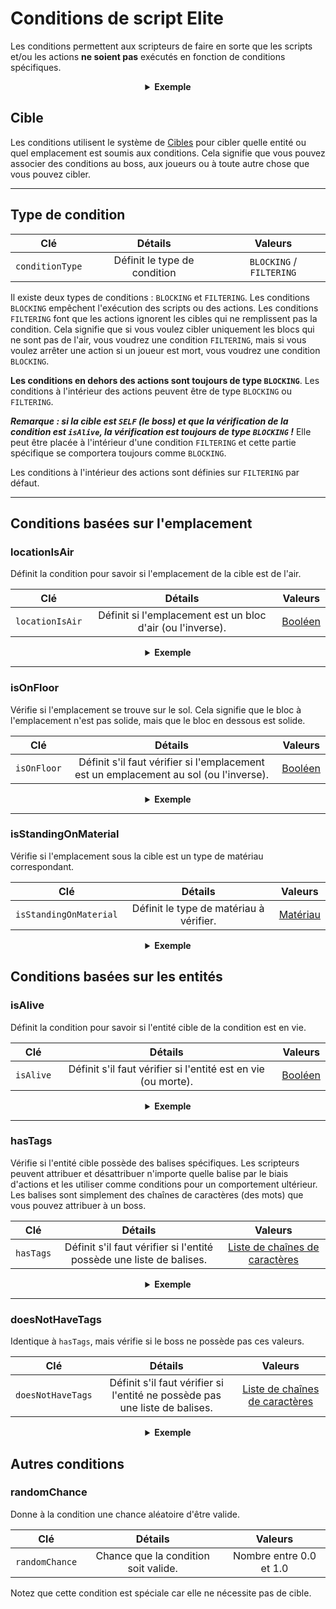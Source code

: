 # Conditions de script Elite

Les conditions permettent aux scripteurs de faire en sorte que les scripts et/ou les actions **ne soient pas** exécutés en fonction de conditions spécifiques.

<div align="center">

<details> 

<summary><b>Exemple</b></summary>

<div align="left">

```yaml
eliteScript:
  Example:
    Events:
    - EliteMobDamagedByPlayerEvent
    Conditions:
      isAlive: true
      Target:
        targetType: SELF
    Actions:
    - action: PLACE_BLOCK
      Target:
        targetType: DIRECT_TARGET
      duration: 20
      material: DIRT
      offset: 0,3,0
      Conditions:
        locationIsAir: true
        Target:
          targetType: ACTION_TARGET
    Cooldowns:
      local: 60
      global: 20
```

Dans cet exemple, le script `Example` ne s'exécutera que si l'élite est toujours en vie, et ne placera un bloc de terre 3 blocs au-dessus de l'emplacement de l'élite que si ce bloc est un bloc d'air. Les actions individuelles peuvent avoir des conditions individuelles.

</div>

</details>

</div>

## Cible

Les conditions utilisent le système de [Cibles]($language$/elitemobs/elitescript_targets.md) pour cibler quelle entité ou quel emplacement est soumis aux conditions. Cela signifie que vous pouvez associer des conditions au boss, aux joueurs ou à toute autre chose que vous pouvez cibler.

---

## Type de condition

| Clé | Détails | Valeurs |
| --- | :-: | :-: |
| `conditionType` | Définit le type de condition | `BLOCKING` / `FILTERING` |

Il existe deux types de conditions : `BLOCKING` et `FILTERING`. Les conditions `BLOCKING` empêchent l'exécution des scripts ou des actions. Les conditions `FILTERING` font que les actions ignorent les cibles qui ne remplissent pas la condition. Cela signifie que si vous voulez cibler uniquement les blocs qui ne sont pas de l'air, vous voudrez une condition `FILTERING`, mais si vous voulez arrêter une action si un joueur est mort, vous voudrez une condition `BLOCKING`.

**Les conditions en dehors des actions sont toujours de type `BLOCKING`**. Les conditions à l'intérieur des actions peuvent être de type `BLOCKING` ou `FILTERING`.

_**Remarque : si la cible est `SELF` (le boss) et que la vérification de la condition est `isAlive`, la vérification est toujours de type `BLOCKING` !**_ Elle peut être placée à l'intérieur d'une condition `FILTERING` et cette partie spécifique se comportera toujours comme `BLOCKING`.

Les conditions à l'intérieur des actions sont définies sur `FILTERING` par défaut.

---

## Conditions basées sur l'emplacement

### locationIsAir

Définit la condition pour savoir si l'emplacement de la cible est de l'air.

| Clé | Détails |       Valeurs        |
| --- | :-: |:-------------------:|
| `locationIsAir` | Définit si l'emplacement est un bloc d'air (ou l'inverse). | [Booléen](#boolean) |

<div align="center">

<details> 

<summary><b>Exemple</b></summary>

<div align="left">

```yaml
eliteScript:
  Example:
    Conditions:
      locationIsAir: true
      Target:
        targetType: SELF
        offset: "0,3,0"
```

Vérifie si l'emplacement 2 blocs au-dessus de l'endroit où se trouve le boss est de l'air.

</div>

</details>

</div>

---

### isOnFloor

Vérifie si l'emplacement se trouve sur le sol. Cela signifie que le bloc à l'emplacement n'est pas solide, mais que le bloc en dessous est solide.

| Clé | Détails | Valeurs |
| --- | :-: | :-: |
| `isOnFloor` | Définit s'il faut vérifier si l'emplacement est un emplacement au sol (ou l'inverse). | [Booléen](#boolean) |

<div align="center">

<details> 

<summary><b>Exemple</b></summary>

<div align="left">

```yaml
eliteScript:
  Example:
    Conditions:
      isOnFloor: true
      Target:
        targetType: SELF
```

</div>

</details>

</div>

---

### isStandingOnMaterial

Vérifie si l'emplacement sous la cible est un type de matériau correspondant.

| Clé |                     Détails                     |        Valeurs         |
| --- |:-----------------------------------------------:|:---------------------:|
| `isStandingOnMaterial` | Définit le type de matériau à vérifier. | [Matériau](#material) |

<div align="center">

<details> 

<summary><b>Exemple</b></summary>

<div align="left">

```yaml
eliteScript:
  Example:
    Conditions:
      isStandingOnMaterial: BIRCH_WOOD
      Target:
        targetType: SELF
```

Ne s'exécutera que si le boss se trouve sur du BIRCH_WOOD.

</div>

</details>

</div>

## Conditions basées sur les entités

### isAlive

Définit la condition pour savoir si l'entité cible de la condition est en vie.

| Clé | Détails | Valeurs |
| --- | :-: | :-: |
| `isAlive` | Définit s'il faut vérifier si l'entité est en vie (ou morte). | [Booléen](#boolean) |

<div align="center">

<details> 

<summary><b>Exemple</b></summary>

<div align="left">

```yaml
eliteScript:
  Example:
    Conditions:
      isAlive: false
      Target:
        targetType: SELF
```

Ne s'exécutera que si le boss est mort.

</div>

</details>

</div>

---

### hasTags

Vérifie si l'entité cible possède des balises spécifiques. Les scripteurs peuvent attribuer et désattribuer n'importe quelle balise par le biais d'actions et les utiliser comme conditions pour un comportement ultérieur. Les balises sont simplement des chaînes de caractères (des mots) que vous pouvez attribuer à un boss.

| Clé | Détails |           Valeurs            |
| --- | :-: |:---------------------------:|
| `hasTags` | Définit s'il faut vérifier si l'entité possède une liste de balises. | [Liste de chaînes de caractères](#string_list) |

<div align="center">

<details> 

<summary><b>Exemple</b></summary>

<div align="left">

```yaml
eliteScript:
  Example:
    Conditions:
      hasTags:
      - isCool
      - hasANiceBeard
      Target:
        targetType: SELF
```

Ne s'exécutera que si le boss possède les balises "isCool" et "hasANiceBeard".

</div>

</details>

</div>


---

### doesNotHaveTags

Identique à `hasTags`, mais vérifie si le boss ne possède pas ces valeurs.

| Clé | Détails | Valeurs |
| --- | :-: | :-: |
| `doesNotHaveTags` | Définit s'il faut vérifier si l'entité ne possède pas une liste de balises. | [Liste de chaînes de caractères](#string_list) |

<div align="center">

<details> 

<summary><b>Exemple</b></summary>

<div align="left">

```yaml
eliteScript:
  Example:
    Conditions:
      doesNotHaveTags:
      - isStinky
      - isSus
      Target:
        targetType: SELF
```

Ne s'exécutera que si le boss ne possède pas les balises "isStinky" et "isSus".

</div>

</details>

</div>

## Autres conditions

### randomChance

Donne à la condition une chance aléatoire d'être valide.

| Clé | Détails | Valeurs |
| --- | :-: | :-: |
| `randomChance` | Chance que la condition soit valide. | Nombre entre 0.0 et 1.0 |

Notez que cette condition est spéciale car elle ne nécessite pas de cible.

